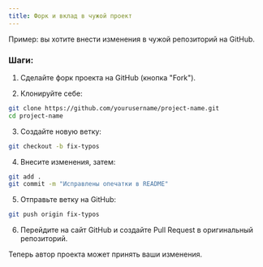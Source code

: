 ```yaml
---
title: Форк и вклад в чужой проект
---
```


Пример: вы хотите внести изменения в чужой репозиторий на GitHub.

### Шаги:

1. Сделайте форк проекта на GitHub (кнопка "Fork").

2. Клонируйте себе:

```bash
git clone https://github.com/yourusername/project-name.git
cd project-name
```

3. Создайте новую ветку:

```bash
git checkout -b fix-typos
```

4. Внесите изменения, затем:

```bash
git add .
git commit -m "Исправлены опечатки в README"
```

5. Отправьте ветку на GitHub:

```bash
git push origin fix-typos
```

6. Перейдите на сайт GitHub и создайте Pull Request в оригинальный репозиторий.

Теперь автор проекта может принять ваши изменения.
